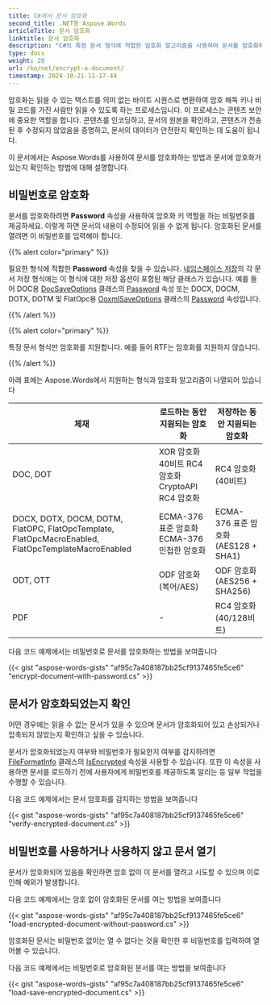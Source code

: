```yaml
---
title: C#에서 문서 암호화
second_title: .NET용 Aspose.Words
articleTitle: 문서 암호화
linktitle: 문서 암호화
description: "C#의 특정 문서 형식에 적합한 암호화 알고리즘을 사용하여 문서를 암호화하세요."
type: docs
weight: 20
url: /ko/net/encrypt-a-document/
timestamp: 2024-10-21-11-17-44
---
```


암호화는 읽을 수 있는 텍스트를 의미 없는 바이트 시퀀스로 변환하여 암호 해독 키나 비밀 코드를 가진 사람만 읽을 수 있도록 하는 프로세스입니다. 이 프로세스는 콘텐츠 보안에 중요한 역할을 합니다. 콘텐츠를 인코딩하고, 문서의 원본을 확인하고, 콘텐츠가 전송된 후 수정되지 않았음을 증명하고, 문서의 데이터가 안전한지 확인하는 데 도움이 됩니다.

이 문서에서는 Aspose.Words를 사용하여 문서를 암호화하는 방법과 문서에 암호화가 있는지 확인하는 방법에 대해 설명합니다.

## 비밀번호로 암호화

문서를 암호화하려면 **Password** 속성을 사용하여 암호화 키 역할을 하는 비밀번호를 제공하세요. 이렇게 하면 문서의 내용이 수정되어 읽을 수 없게 됩니다. 암호화된 문서를 열려면 이 비밀번호를 입력해야 합니다.

{{% alert color="primary" %}}

필요한 형식에 적합한 **Password** 속성을 찾을 수 있습니다. [네임스페이스 저장](https://reference.aspose.com/words/net/aspose.words.saving/)의 각 문서 저장 형식에는 이 형식에 대한 저장 옵션이 포함된 해당 클래스가 있습니다. 예를 들어 DOC용 [DocSaveOptions](https://reference.aspose.com/words/net/aspose.words.saving/docsaveoptions/) 클래스의 [Password](https://reference.aspose.com/words/net/aspose.words.saving/docsaveoptions/password/) 속성 또는 DOCX, DOCM, DOTX, DOTM 및 FlatOpc용 [OoxmlSaveOptions](https://reference.aspose.com/words/net/aspose.words.saving/ooxmlsaveoptions/) 클래스의 [Password](https://reference.aspose.com/words/net/aspose.words.saving/ooxmlsaveoptions/password/) 속성입니다.

{{% /alert %}}

{{% alert color="primary" %}}

특정 문서 형식만 암호화를 지원합니다. 예를 들어 RTF는 암호화를 지원하지 않습니다.

{{% /alert %}}

아래 표에는 Aspose.Words에서 지원하는 형식과 암호화 알고리즘이 나열되어 있습니다

| 체재 |  로드하는 동안 지원되는 암호화 |  저장하는 동안 지원되는 암호화 |
|  ------------------------------------------------------------  |  -----------------------------------------------------------  |  --------------------------------------------  |
|  DOC, DOT |  XOR 암호화40비트 RC4 암호화CryptoAPI RC4 암호화 |  RC4 암호화(40비트) |
|  DOCX, DOTX, DOCM, DOTM, FlatOPC, FlatOpcTemplate, FlatOpcMacroEnabled, FlatOpcTemplateMacroEnabled |  ECMA-376 표준 암호화ECMA-376 민첩한 암호화 |  ECMA-376 표준 암호화(AES128 + SHA1) |
|  ODT, OTT |  ODF 암호화(복어/AES) |  ODF 암호화(AES256 + SHA256) |
|  PDF |  -                                                            |  RC4 암호화(40/128비트) |

다음 코드 예제에서는 비밀번호로 문서를 암호화하는 방법을 보여줍니다

{{< gist "aspose-words-gists" "af95c7a408187bb25cf9137465fe5ce6" "encrypt-document-with-password.cs" >}}

## 문서가 암호화되었는지 확인

어떤 경우에는 읽을 수 없는 문서가 있을 수 있으며 문서가 암호화되어 있고 손상되거나 압축되지 않았는지 확인하고 싶을 수 있습니다.

문서가 암호화되었는지 여부와 비밀번호가 필요한지 여부를 감지하려면 [FileFormatInfo](https://reference.aspose.com/words/net/aspose.words/fileformatinfo/) 클래스의 [IsEncrypted](https://reference.aspose.com/words/net/aspose.words/fileformatinfo/isencrypted/) 속성을 사용할 수 있습니다. 또한 이 속성을 사용하면 문서를 로드하기 전에 사용자에게 비밀번호를 제공하도록 알리는 등 일부 작업을 수행할 수 있습니다.

다음 코드 예제에서는 문서 암호화를 감지하는 방법을 보여줍니다

{{< gist "aspose-words-gists" "af95c7a408187bb25cf9137465fe5ce6" "verify-encrypted-document.cs" >}}

## 비밀번호를 사용하거나 사용하지 않고 문서 열기

문서가 암호화되어 있음을 확인하면 암호 없이 이 문서를 열려고 시도할 수 있으며 이로 인해 예외가 발생합니다.

다음 코드 예제에서는 암호 없이 암호화된 문서를 여는 방법을 보여줍니다

{{< gist "aspose-words-gists" "af95c7a408187bb25cf9137465fe5ce6" "load-encrypted-document-without-password.cs" >}}

암호화된 문서는 비밀번호 없이는 열 수 없다는 것을 확인한 후 비밀번호를 입력하여 열어볼 수 있습니다.

다음 코드 예제에서는 비밀번호로 암호화된 문서를 여는 방법을 보여줍니다

{{< gist "aspose-words-gists" "af95c7a408187bb25cf9137465fe5ce6" "load-save-encrypted-document.cs" >}}

